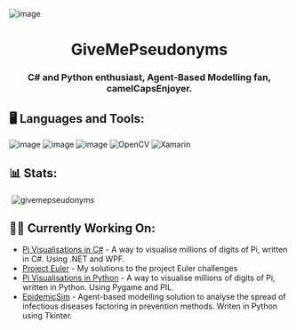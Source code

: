 
![image](https://user-images.githubusercontent.com/113452530/222985603-40d409e0-2ea2-4454-ab0b-2a1e349914b2.png)

<h1 align="center">GiveMePseudonyms</h1>
<h3 align="center">C# and Python enthusiast, Agent-Based Modelling fan, camelCapsEnjoyer.</h3>

## 🖥️ Languages and Tools:
![image](https://img.shields.io/badge/C%23-239120?style=for-the-badge&logo=c-sharp&logoColor=white)
![image](https://img.shields.io/badge/.NET-5C2D91?style=for-the-badge&logo=.net&logoColor=white)
![image](https://img.shields.io/badge/Python-3776AB?style=for-the-badge&logo=python&logoColor=white)
![OpenCV](https://img.shields.io/badge/opencv-%23white.svg?style=for-the-badge&logo=opencv&logoColor=white)
![Xamarin](https://img.shields.io/badge/Xamarin-3199DC?style=for-the-badge&logo=xamarin&logoColor=white)

<h2 align="left">📊 Stats:</h2>
<p>&nbsp;<img align="center" src="https://github-readme-stats.vercel.app/api?username=givemepseudonyms&show_icons=true&locale=en" alt="givemepseudonyms" /></p>

<h2 align="left">🏋️‍♂️ Currently Working On:</h2>

- [Pi Visualisations in C#](https://github.com/GiveMePseudonyms/PiVisualisationsCSharp) - A way to visualise millions of digits of Pi, written in C#. Using .NET and WPF.
- [Project Euler](https://github.com/GiveMePseudonyms/Project_Euler) - My solutions to the project Euler challenges
- [Pi Visualisations in Python](https://github.com/GiveMePseudonyms/PiVisualisations) - A way to visualise millions of digits of Pi, written in Python. Using Pygame and PIL.
- [EpidemicSim](https://github.com/GiveMePseudonyms/Epidemic-Sim) - Agent-based modelling solution to analyse the spread of infectious diseases factoring in prevention methods. Writen in Python using Tkinter.
